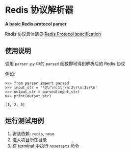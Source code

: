# Redis 协议解析器

**A basic Redis protocol parser**

Redis 协议具体请见 [Redis Protocol specification
](https://redis.io/topics/protocol)

## 使用说明

调用 `parser.py` 中的 `parsed` 函数即可得到解析后的 Redis 协议

例如:

```
>>> from parser import parsed
>>> input_str = '*3\r\n:1\r\n:2\r\n:3\r\n'
>>> output_str = parsed(input_str)
>>> print(output_str)

[1, 2, 3]
```

## 运行测试用例

1. 安装依赖: `redis`, `nose`
2. 进入项目所在目录
3. 在 terminal 中执行 `nosetests` 命令
